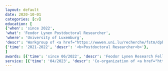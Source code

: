 ```yaml
---
layout: default
date: 2020-10-01
categories: [cv]
education: [
{'when': 'since 2022', 
'what': 'Feodor Lynen Postdoctoral Researcher', 
'where': 'University of Luxemburg', 
'descr': 'Workgroup of <a href="https://wwwen.uni.lu/recherche/fstm/dphyms/people/alexandre_tkatchenko" style="color:#FFFFFF;"><i>Prof. A. Tkatchenko</i></a>'},
{'time': '2021-2022', 'descr': '<b>Postdoctoral Researcher<b>'},
]
awards: [{'time': 'since 06/2022', 'descr': 'Feodor Lynen Research Fellowship (<i>Alexander von Humboldt Foundation</i>)'},]
service: [{'time': '04/2023', 'descr': 'Co-organization of <a href="https://estml.github.io/">ESTML 2023</a> Workshop in Levi, Finland'}]
---
```

